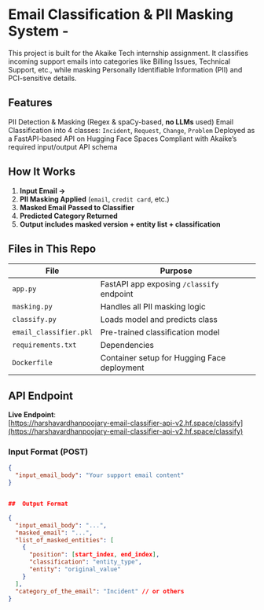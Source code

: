 # Email Classification & PII Masking System - 

This project is built for the Akaike Tech internship assignment. It classifies incoming support emails into categories like Billing Issues, Technical Support, etc., while masking Personally Identifiable Information (PII) and PCI-sensitive details.



##  Features

PII Detection & Masking (Regex & spaCy-based, **no LLMs** used)
Email Classification into 4 classes: `Incident`, `Request`, `Change`, `Problem`
Deployed as a FastAPI-based API on Hugging Face Spaces
Compliant with Akaike’s required input/output API schema



## How It Works

1. **Input Email →**
2. **PII Masking Applied** (`email`, `credit card`, etc.)
3. **Masked Email Passed to Classifier**
4. **Predicted Category Returned**
5. **Output includes masked version + entity list + classification**



## Files in This Repo

| File | Purpose |
|------|---------|
| `app.py` | FastAPI app exposing `/classify` endpoint |
| `masking.py` | Handles all PII masking logic |
| `classify.py` | Loads model and predicts class |
| `email_classifier.pkl` | Pre-trained classification model |
| `requirements.txt` | Dependencies |
| `Dockerfile` | Container setup for Hugging Face deployment |



##  API Endpoint

**Live Endpoint**:  
[https://harshavardhanpoojary-email-classifier-api-v2.hf.space/classify](https://harshavardhanpoojary-email-classifier-api-v2.hf.space/classify)



### Input Format (POST)

```json
{
  "input_email_body": "Your support email content"
}


##  Output Format

{
  "input_email_body": "...",
  "masked_email": "...",
  "list_of_masked_entities": [
    {
      "position": [start_index, end_index],
      "classification": "entity_type",
      "entity": "original_value"
    }
  ],
  "category_of_the_email": "Incident" // or others
}

